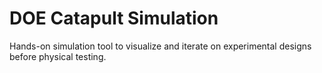 # DOE Catapult Simulation

Hands-on simulation tool to visualize and iterate on experimental designs before physical testing.
